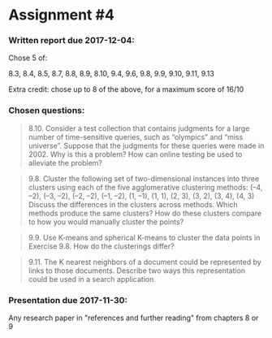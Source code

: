 # Assignment #4

### Written report due 2017-12-04:

Chose 5 of:

8.3, 8.4, 8.5, 8.7, 8.8, 8.9, 8.10, 9.4, 9.6, 9.8, 9.9, 9.10, 9.11, 9.13

Extra credit: chose up to 8 of the above, for a maximum score of 16/10

### Chosen questions:

> 8.10. Consider a test collection that contains judgments for a large number of
time-sensitive queries, such as “olympics” and “miss universe”. Suppose that the
judgments for these queries were made in 2002. Why is this a problem? How can
online testing be used to alleviate the problem?

> 9.8. Cluster the following set of two-dimensional instances into three clusters using
each of the five agglomerative clustering methods:
(–4, –2), (–3, –2), (–2, –2), (–1, –2), (1, –1), (1, 1), (2, 3), (3, 2), (3, 4), (4, 3)
Discuss the differences in the clusters across methods. Which methods produce
the same clusters? How do these clusters compare to how you would manually
cluster the points?

> 9.9. Use K-means and spherical K-means to cluster the data points in Exercise
9.8. How do the clusterings differ?

> 9.11. The K nearest neighbors of a document could be represented by links to
those documents. Describe two ways this representation could be used in a search
application.

### Presentation due 2017-11-30:

Any research paper in "references and further reading" from chapters 8 or 9
